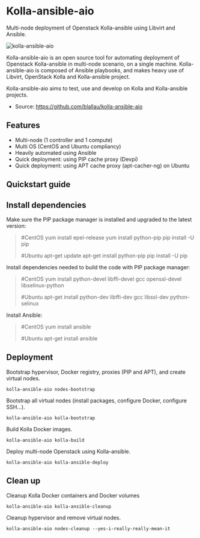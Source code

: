 Kolla-ansible-aio
=================

Multi-node deployment of Openstack Kolla-ansible using Libvirt and Ansible.

![kolla-ansible-aio](https://user-images.githubusercontent.com/9655027/31175714-6e453b1e-a910-11e7-8a60-f7c6d2114b1a.png)

Kolla-ansible-aio is an open source tool for automating deployment of
Openstack Kolla-ansible in multi-node scenario, on a single machine.
Kolla-ansible-aio is composed of Ansible playbooks, and makes heavy use
of Libvirt, OpenStack Kolla and Kolla-ansible project.

Kolla-ansible-aio aims to test, use and develop on Kolla and
Kolla-ansible projects.

-   Source: <https://github.com/blallau/kolla-ansible-aio>

Features
--------

-   Multi-node (1 controller and 1 compute)
-   Multi OS (CentOS and Ubuntu compliancy)
-   Heavily automated using Ansible
-   Quick deployment: using PIP cache proxy (Devpi)
-   Quick deployment: using APT cache proxy (apt-cacher-ng) on Ubuntu

Quickstart guide
----------------

Install dependencies
--------------------

Make sure the PIP package manager is installed and upgraded to the latest version:

>    #CentOS
>    yum install epel-release
>    yum install python-pip
>    pip install -U pip
>
>    #Ubuntu
>    apt-get update
>    apt-get install python-pip
>    pip install -U pip

Install dependencies needed to build the code with PIP package manager:

>    #CentOS
>    yum install python-devel libffi-devel gcc openssl-devel libselinux-python
>
>    #Ubuntu
>    apt-get install python-dev libffi-dev gcc libssl-dev python-selinux

Install Ansible:

>    #CentOS
>    yum install ansible
>
>    #Ubuntu
>    apt-get install ansible

Deployment
----------

Bootstrap hypervisor, Docker registry, proxies (PIP and APT), and create
virtual nodes.

    kolla-ansible-aio nodes-bootstrap

Bootstrap all virtual nodes (install packages, configure Docker,
configure SSH...).

    kolla-ansible-aio kolla-bootstrap

Build Kolla Docker images.

    kolla-ansible-aio kolla-build

Deploy multi-node Openstack using Kolla-ansible.

    kolla-ansible-aio kolla-ansible-deploy

Clean up
--------

Cleanup Kolla Docker containers and Docker volumes

    kolla-ansible-aio kolla-ansible-cleanup

Cleanup hypervisor and remove virtual nodes.

    kolla-ansible-aio nodes-cleanup --yes-i-really-really-mean-it

